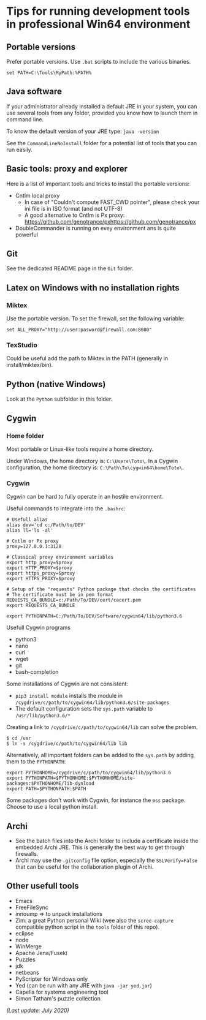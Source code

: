 # Tips for running development tools in professional Win64 environment

## Portable versions

Prefer portable versions. Use ```.bat``` scripts to include the various binaries.

```
set PATH=C:\Tools\MyPath:%PATH%
```

## Java software

If your administrator already installed a default JRE in your system, you can use several tools from any folder, provided you know how to launch them in command line.

To know the default version of your JRE type: `java -version`

See the `CommandLineNoInstall` folder for a potential list of tools that you can run easily.

## Basic tools: proxy and explorer

Here is a list of important tools and tricks to install the portable versions:

  * Cntlm local proxy
    * In case of "Couldn't compute FAST_CWD pointer", please check your ini file is in ISO format (and not UTF-8)
    * A good alternative to Cntlm is Px proxy: https://github.com/genotrance/pxhttps://github.com/genotrance/px
  * DoubleCommander is running on evey environment ans is quite powerful

## Git

See the dedicated README page in the `Git` folder.

## Latex on Windows with no installation rights

### Miktex

Use the portable version. To set the firewall, set the following variable:

```
set ALL_PROXY="http://user:pasword@firewall.com:8080"
```

### TexStudio

Could be useful add the path to Miktex in the PATH (generally in install/miktex/bin).

## Python (native Windows)

Look at the `Python` subfolder in this folder.

## Cygwin

### Home folder

Most portable or Linux-like tools require a home directory.

Under Windows, the home directory is: `C:\Users\Toto\`. In a Cygwin configuration, the home directory is: `C:\Path\To\cygwin64\home\Toto\`.

### Cygwin

Cygwin can be hard to fully operate in an hostile environment.

Useful commands to integrate into the `.bashrc`:

```
# Usefull alias
alias dev='cd c:/Path/to/DEV'
alias ll='ls -al'

# Cntlm or Px proxy
proxy=127.0.0.1:3128

# Classical proxy environment variables
export http_proxy=$proxy
export HTTP_PROXY=$proxy
export https_proxy=$proxy
export HTTPS_PROXY=$proxy

# Setup of the "requests" Python package that checks the certificates
# The certificate must be in pem format
REQUESTS_CA_BUNDLE=c:/Path/To/DEV/cert/cacert.pem
export REQUESTS_CA_BUNDLE

export PYTHONPATH=C:/Path/To/DEV/Software/cygwin64/lib/python3.6
```

Usefull Cygwin programs

  * python3
  * nano
  * curl
  * wget
  * git
  * bash-completion

Some installations of Cygwin are not consistent:

  * `pip3 install module` installs the module in `/cygdrive/c/path/to/cygwin64/lib/python3.6/site-packages`
  * The default configuration sets the `sys.path` variable to `/usr/lib/python3.6/*`

Creating a link to `/cygdrive/c/path/to/cygwin64/lib` can solve the problem.

```
$ cd /usr
$ ln -s /cygdrive/c/path/to/cygwin64/lib lib
```

Alternatively, all important folders can be added to the `sys.path` by adding them to the `PYTHONPATH`:

```
export PYTHONHOME=/cygdrive/c/path/to/cygwin64/lib/python3.6
export PYTHONPATH=$PYTHONHOME:$PYTHONHOME/site-packages:$PYTHONHOME/lib-dynload
export PATH=$PYTHONPATH:$PATH

```

Some packages don't work with Cygwin, for instance the `mss` package. Choose to use a local python install.

## Archi

  * See the batch files into the Archi folder to include a certificate inside the embedded Archi JRE. This is generally the best way to get through firewalls.
  * Archi may use the `.gitconfig` file option, especially the `SSLVerify=False` that can be useful for the collaboration plugin of Archi.

## Other usefull tools

  * Emacs
  * FreeFileSync
  * innoump => to unpack installations
  * Zim: a great Python personal Wiki (wee also the `scree-capture` compatible python script in the `tools` folder of this repo).
  * eclipse
  * node
  * WinMerge
  * Apache Jena/Fuseki
  * Puzzles
  * jdk
  * netbeans
  * PyScripter for Windows only
  * Yed (can be run with any JRE with `java -jar yed.jar`)
  * Capella for systems engineering tool
  * Simon Tatham's puzzle collection

*(Last update: July 2020)*

